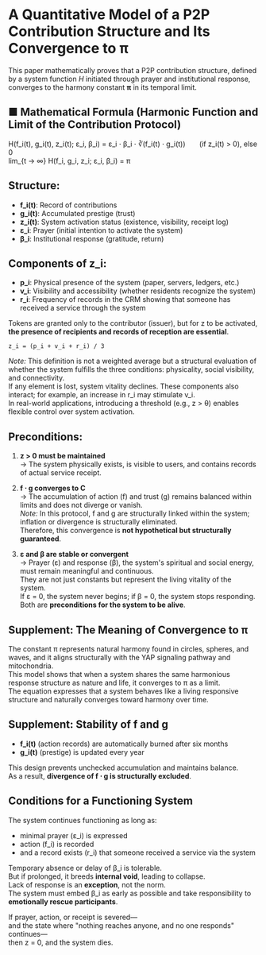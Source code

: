 # A Quantitative Model of a P2P Contribution Structure and Its Convergence to π

This paper mathematically proves that a P2P contribution structure, defined by a system function *H* initiated through prayer and institutional response, converges to the harmony constant **π** in its temporal limit.

## ■ Mathematical Formula (Harmonic Function and Limit of the Contribution Protocol)

H(f_i(t), g_i(t), z_i(t); ε_i, β_i) = ε_i ⋅ β_i ⋅ ∛(f_i(t) ⋅ g_i(t))  (if z_i(t) > 0), else 0  
lim_{t → ∞} H(f_i, g_i, z_i; ε_i, β_i) = π

## Structure:

- **f_i(t)**: Record of contributions  
- **g_i(t)**: Accumulated prestige (trust)  
- **z_i(t)**: System activation status (existence, visibility, receipt log)  
- **ε_i**: Prayer (initial intention to activate the system)  
- **β_i**: Institutional response (gratitude, return)

## Components of z_i:

- **p_i**: Physical presence of the system (paper, servers, ledgers, etc.)  
- **v_i**: Visibility and accessibility (whether residents recognize the system)  
- **r_i**: Frequency of records in the CRM showing that someone has received a service through the system

Tokens are granted only to the contributor (issuer), but for z to be activated, **the presence of recipients and records of reception are essential**.

```
z_i = (p_i + v_i + r_i) / 3
```

*Note:* This definition is not a weighted average but a structural evaluation of whether the system fulfills the three conditions: physicality, social visibility, and connectivity.  
If any element is lost, system vitality declines. These components also interact; for example, an increase in r_i may stimulate v_i.  
In real-world applications, introducing a threshold (e.g., z > θ) enables flexible control over system activation.

## Preconditions:

1. **z > 0 must be maintained**  
→ The system physically exists, is visible to users, and contains records of actual service receipt.

2. **f ⋅ g converges to C**  
→ The accumulation of action (f) and trust (g) remains balanced within limits and does not diverge or vanish.  
*Note:* In this protocol, f and g are structurally linked within the system; inflation or divergence is structurally eliminated.  
Therefore, this convergence is **not hypothetical but structurally guaranteed**.

3. **ε and β are stable or convergent**  
→ Prayer (ε) and response (β), the system's spiritual and social energy, must remain meaningful and continuous.  
They are not just constants but represent the living vitality of the system.  
If ε = 0, the system never begins; if β = 0, the system stops responding.  
Both are **preconditions for the system to be alive**.

## Supplement: The Meaning of Convergence to π

The constant π represents natural harmony found in circles, spheres, and waves, and it aligns structurally with the YAP signaling pathway and mitochondria.  
This model shows that when a system shares the same harmonious response structure as nature and life, it converges to π as a limit.  
The equation expresses that a system behaves like a living responsive structure and naturally converges toward harmony over time.

## Supplement: Stability of f and g

- **f_i(t)** (action records) are automatically burned after six months  
- **g_i(t)** (prestige) is updated every year  

This design prevents unchecked accumulation and maintains balance.  
As a result, **divergence of f ⋅ g is structurally excluded**.

## Conditions for a Functioning System

The system continues functioning as long as:
- minimal prayer (ε_i) is expressed  
- action (f_i) is recorded  
- and a record exists (r_i) that someone received a service via the system

Temporary absence or delay of β_i is tolerable.  
But if prolonged, it breeds **internal void**, leading to collapse.  
Lack of response is an **exception**, not the norm.  
The system must embed β_i as early as possible and take responsibility to **emotionally rescue participants**.

If prayer, action, or receipt is severed—  
and the state where "nothing reaches anyone, and no one responds" continues—  
then z = 0, and the system dies.
